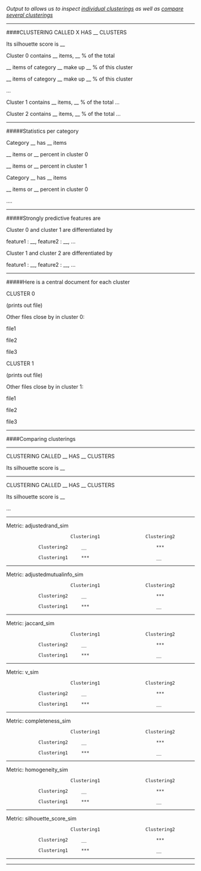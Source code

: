 *Output to allows us to inspect [individual clusterings](https://github.com/patrickschu/chapter2/blob/master/outputfiles/sample_clustering_output.MD#clustering-called-__-has-2-clusters) as well as [compare several clusterings](https://github.com/patrickschu/chapter2/blob/master/outputfiles/sample_clustering_output.MD#comparing-clusterings)*

---


####CLUSTERING CALLED X HAS __ CLUSTERS

Its silhouette score is __

Cluster 0 contains __ items, __ % of the total

__ items of category __ make up __ % of this cluster

__ items of category __ make up __ % of this cluster

...

Cluster 1 contains __ items, __ % of the total
...

Cluster 2 contains __ items, __ % of the total
...


-----------

#####Statistics per category

Category __ has __ items

__ items or __ percent in cluster 0

__ items or __ percent in cluster 1


Category __ has __ items

__ items or __ percent in cluster 0

....


-----------

#####Strongly predictive features are

Cluster 0 and cluster 1 are differentiated by 

feature1 : __, feature2 : __, ...

Cluster 1 and cluster 2 are differentiated by 

feature1 : __, feature2 : __, ...



-----------

#####Here is a central document for each cluster

CLUSTER 0 

(prints out file)


Other files close by in cluster 0:

file1

file2

file3


CLUSTER 1 

(prints out file)


Other files close by in cluster 1:

file1

file2

file3




-----------

####Comparing clusterings


-----------

CLUSTERING CALLED __ HAS __ CLUSTERS

Its silhouette score is __


-----------

CLUSTERING CALLED __ HAS __ CLUSTERS

Its silhouette score is __


...

---

Metric:  adjustedrand_sim

                          	Clustering1                	Clustering2   
                            
                Clustering2 	__				          	***       
                
                Clustering1 	***				          	__         
                

---

Metric:  adjustedmutualinfo_sim

                          	Clustering1                	Clustering2     
                            
                Clustering2 	__				          	***              
                
                Clustering1 	***				          	__          
---

Metric:  jaccard_sim

                          	Clustering1                	Clustering2     
                            
                Clustering2 	__				          	***      
                
                Clustering1 	***				          	__          
---

Metric:  v_sim

                          	Clustering1                	Clustering2  
                            
                Clustering2 	__				          	***         
                
                Clustering1 	***				          	__                 

---

Metric:  completeness_sim

                          	Clustering1                	Clustering2  
                            
                Clustering2 	__				          	***          
                
                Clustering1 	***				          	__                 

---
Metric:  homogeneity_sim


                          	Clustering1                	Clustering2  
                            
                Clustering2 	__				          	***            
                
                Clustering1 	***				          	__                

---

Metric:  silhouette_score_sim

                          	Clustering1                	Clustering2      
                            
                Clustering2 	__				          	***            
                
                Clustering1 	***				          	__                 

---



-----------

